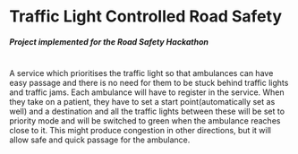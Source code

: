 # Traffic Light Controlled Road Safety
##### Project implemented for the Road Safety Hackathon
#
A service which prioritises the traffic light so that ambulances can have easy passage and there is no need for them to be stuck behind traffic lights and traffic jams. Each ambulance will have to register in the service. When they take on a patient, they have to set a start point(automatically set as well) and a destination and all the traffic lights between these will be set to priority mode and will be switched to green when the ambulance reaches close to it. This might produce congestion in other directions, but it will allow safe and quick passage for the ambulance.